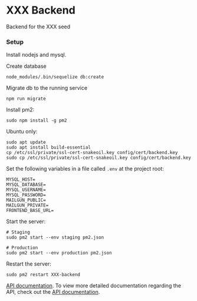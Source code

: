 # XXX Backend

Backend for the XXX seed

### Setup
Install nodejs and mysql.

Create database
```
node_modules/.bin/sequelize db:create
```

Migrate db to the running service
```
npm run migrate
```

Install pm2:
```
sudo npm install -g pm2
```

Ubuntu only:
```
sudo apt update
sudo apt install build-essential
cp /etc/ssl/private/ssl-cert-snakeoil.key config/cert/backend.key
sudo cp /etc/ssl/private/ssl-cert-snakeoil.key config/cert/backend.key
```

Set the following variables in a file called `.env` at the project root:
```
MYSQL_HOST=
MYSQL_DATABASE=
MYSQL_USERNAME=
MYSQL_PASSWORD=
MAILGUN_PUBLIC=
MAILGUN_PRIVATE=
FRONTEND_BASE_URL=
```

Start the server:
```
# Staging
sudo pm2 start --env staging pm2.json

# Production
sudo pm2 start --env production pm2.json
```

Restart the server:

```
sudo pm2 restart XXX-backend
```

[API documentation](https://github.com/XXX/starter-backend/wiki).
To view more detailed documentation regarding the API, check out the [API documentation](https://github.com/XXX/starter-backend/blob/master/API_DOC.md).
